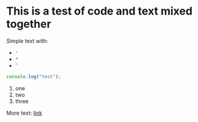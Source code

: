 # This is a test of code and text mixed together

Simple text with:

- `'`
- `"`
- `` ` ``

```javascript
console.log("test");
```

1. one
2. two
3. three

More text: [link](/)

